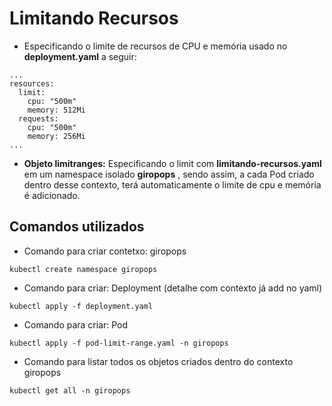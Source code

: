 # Limitando Recursos

- Especificando o limite de recursos de CPU e memória usado no **deployment.yaml** a seguir:

```
...
resources:
  limit:
    cpu: "500m"
    memory: 512Mi 
  requests:
    cpu: "500m"
    memory: 256Mi
...
```

- **Objeto limitranges:** Especificando o limit com **limitando-recursos.yaml** em um namespace isolado **giropops** , sendo assim, a cada Pod criado dentro desse contexto, terá automaticamente o limite de cpu e memória é adicionado.

## Comandos utilizados

- Comando para criar contetxo: giropops

```
kubectl create namespace giropops
```

- Comando para criar: Deployment (detalhe com contexto já add no yaml)

```
kubectl apply -f deployment.yaml
```

- Comando para criar: Pod

```
kubectl apply -f pod-limit-range.yaml -n giropops
```

- Comando para listar todos os objetos criados dentro do contexto giropops

```
kubectl get all -n giropops
```